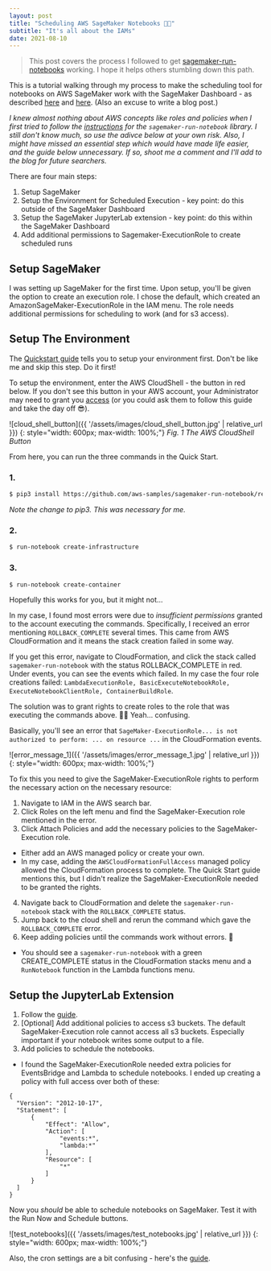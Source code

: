 ```yaml
---
layout: post
title: "Scheduling AWS SageMaker Notebooks 📔⏰"
subtitle: "It's all about the IAMs"
date: 2021-08-10
---
```


> This post covers the process I followed to get [sagemaker-run-notebooks](https://github.com/aws-samples/sagemaker-run-notebook/blob/master/QuickStart.md#using-the-cli-provided-by-the-convenience-package) working. I hope it helps others stumbling down this path.

<!--more-->

This is a tutorial walking through my process to make the scheduling tool for notebooks on AWS SageMaker work with the SageMaker Dashboard - as described [here](https://aws.amazon.com/blogs/machine-learning/scheduling-jupyter-notebooks-on-sagemaker-ephemeral-instances/) and [here](https://github.com/aws-samples/sagemaker-run-notebook/blob/master/QuickStart.md#using-the-cli-provided-by-the-convenience-package). (Also an excuse to write a blog post.)

*I knew almost nothing about AWS concepts like roles and policies when I first tried to follow the [instructions](https://github.com/aws-samples/sagemaker-run-notebook/blob/master/QuickStart.md#using-the-cli-provided-by-the-convenience-package) for the `sagemaker-run-notebook` library. I still don't know much, so use the adivce below at your own risk. Also, I might have missed an essential step which would have made life easier, and the guide below unnecessary. If so, shoot me a comment and I'll add to the blog for future searchers.*

There are four main steps:
1. Setup SageMaker
2. Setup the Environment for Scheduled Execution - key point: do this outside of the SageMaker Dashboard
3. Setup the SageMaker JupyterLab extension -  key point: do this within the SageMaker Dashboard
4. Add additional permissions to Sagemaker-ExecutionRole to create scheduled runs

## Setup SageMaker
I was setting up SageMaker for the first time. Upon setup, you'll be given the option to create an execution role. I chose the default, which created an AmazonSageMaker-ExecutionRole in the IAM menu. The role needs additional permissions for scheduling to work (and for s3 access).

## Setup The Environment
The [Quickstart guide](https://github.com/aws-samples/sagemaker-run-notebook/blob/master/QuickStart.md#using-the-cli-provided-by-the-convenience-package) tells you to setup your environment first. Don't be like me and skip this step. Do it first!

To setup the environment, enter the AWS CloudShell - the button in red below. If you don't see this button in your AWS account, your Administrator may need to grant you [access](https://docs.aws.amazon.com/cloudshell/latest/userguide/sec-auth-with-identities.html) (or you could ask them to follow this guide and take the day off 😎).

![cloud_shell_button]({{ '/assets/images/cloud_shell_button.jpg' | relative_url }})
{: style="width: 600px; max-width: 100%;"}
*Fig. 1 The AWS CloudShell Button*

From here, you can run the three commands in the Quick Start.

### 1.
```sh
$ pip3 install https://github.com/aws-samples/sagemaker-run-notebook/releases/download/v0.18.0/sagemaker_run_notebook-0.18.0.tar.gz
```
*Note the change to pip3. This was necessary for me.*

### 2.
```sh
$ run-notebook create-infrastructure
```

### 3.
```sh
$ run-notebook create-container
```

Hopefully this works for you, but it might not...

In my case, I found most errors were due to *insufficient permissions* granted to the account executing the commands. Specifically, I received an error mentioning `ROLLBACK_COMPLETE` several times. This came from AWS CloudFormation and it means the stack creation failed in some way.

If you get this error, navigate to CloudFormation, and click the stack called `sagemaker-run-notebook` with the status ROLLBACK_COMPLETE in red. Under events, you can see the events which failed. In my case the four role creations failed: `LambdaExecutionRole, BasicExecuteNotebookRole, ExecuteNotebookClientRole, ContainerBuildRole`.

The solution was to grant rights to create roles to the role that was executing the commands above. 🤷‍♂️ Yeah... confusing.

Basically, you'll see an error that `SageMaker-ExecutionRole... is not authorized to perform: ... on resource ...` in the CloudFormation events. 

![error_message_1]({{ '/assets/images/error_message_1.jpg' | relative_url }})
{: style="width: 600px; max-width: 100%;"}

To fix this you need to give the SageMaker-ExecutionRole rights to perform the necessary action on the necessary resource:
1. Navigate to IAM in the AWS search bar.
2. Click Roles on the left menu and find the SageMaker-Execution role mentioned in the error.
3. Click Attach Policies and add the necessary policies to the SageMaker-Execution role.
  - Either add an AWS managed policy or create your own.
  - In my case, adding the `AWSCloudFormationFullAccess` managed policy allowed the CloudFormation process to complete. The Quick Start guide mentions this, but I didn't realize the SageMaker-ExecutionRole needed to be granted the rights.
4. Navigate back to CloudFormation and delete the `sagemaker-run-notebook` stack with the `ROLLBACK_COMPLETE` status.
5. Jump back to the cloud shell and rerun the command which gave the `ROLLBACK_COMPLETE` error.
6. Keep adding policies until the commands work without errors. 🔨 
  - You should see a `sagemaker-run-notebook` with a green CREATE_COMPLETE status in the CloudFormation stacks menu and a `RunNotebook` function in the Lambda functions menu.

## Setup the JupyterLab Extension
1. Follow the [guide](https://github.com/aws-samples/sagemaker-run-notebook/blob/master/QuickStart.md#in-sagemaker-studio).
2. [Optional] Add additional policies to access s3 buckets. The default SageMaker-Execution role cannot access all s3 buckets. Especially important if your notebook writes some output to a file.
3. Add policies to schedule the notebooks.
  - I found the SageMaker-ExecutionRole needed extra policies for EventsBridge and Lambda to schedule notebooks. I ended up creating a policy with full access over both of these:
  ```
  {
    "Version": "2012-10-17",
    "Statement": [
        {
            "Effect": "Allow",
            "Action": [
                "events:*",
                "lambda:*"
            ],
            "Resource": [
                "*"
            ]
        }
    ]
}
  ```
 
Now you *should* be able to schedule notebooks on SageMaker. Test it with the Run Now and Schedule buttons. 

![test_notebooks]({{ '/assets/images/test_notebooks.jpg' | relative_url }})
{: style="width: 600px; max-width: 100%;"}

Also, the cron settings are a bit confusing - here's the [guide](https://docs.aws.amazon.com/AmazonCloudWatch/latest/events/ScheduledEvents.html#CronExpressions).

